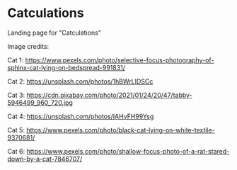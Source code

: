 # Catculations
Landing page for "Catculations"


Image credits: 

Cat 1: https://www.pexels.com/photo/selective-focus-photography-of-sphinx-cat-lying-on-bedspread-991831/

Cat 2: https://unsplash.com/photos/1hBWrLIDSCc

Cat 3: https://cdn.pixabay.com/photo/2021/01/24/20/47/tabby-5946499_960_720.jpg

Cat 4: https://unsplash.com/photos/IAHvFH99Ysg

Cat 5: https://www.pexels.com/photo/black-cat-lying-on-white-textile-9370681/

Cat 6: https://www.pexels.com/photo/shallow-focus-photo-of-a-rat-stared-down-by-a-cat-7846707/
